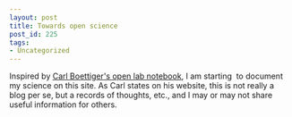 ```yaml
---
layout: post
title: Towards open science
post_id: 225
tags: 
- Uncategorized
---
```


<div>

Inspired by <a href="http://www.carlboettiger.info/research/lab-notebook" target="_blank">Carl Boettiger's open lab notebook</a>, I am starting  to document my science on this site. As Carl states on his website, this is not really a blog per se, but a records of thoughts, etc., and I may or may not share useful information for others.

</div>